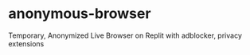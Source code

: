 # anonymous-browser
Temporary, Anonymized Live Browser on Replit with adblocker, privacy extensions

